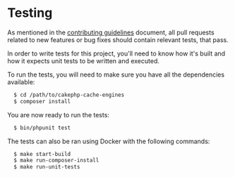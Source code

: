 # Testing
As mentioned in the [contributing guidelines](CONTRIBUTING.md) document, all pull requests related to new features or
bug fixes should contain relevant tests, that pass.

In order to write tests for this project, you'll need to know how it's built and how it expects unit tests to be written
and executed.

To run the tests, you will need to make sure you have all the dependencies available:

```bash
  $ cd /path/to/cakephp-cache-engines
  $ composer install
```

You are now ready to run the tests:

```bash
  $ bin/phpunit test
```

The tests can also be ran using Docker with the following commands:

```bash
  $ make start-build
  $ make run-composer-install
  $ make run-unit-tests
```
